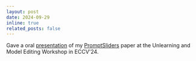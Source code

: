 ```yaml
---
layout: post
date: 2024-09-29
inline: true
related_posts: false
---
```


Gave a oral [presentation](https://www.diegoolano.com/uandme24/uandme24_PromptSlidersW13-9.29.pdf) of my [PromptSliders](https://openreview.net/pdf/70e2b65255d4afa0f385794ed382c3018dc6bb69.pdf) paper at the Unlearning and Model Editing Workshop in ECCV'24.
